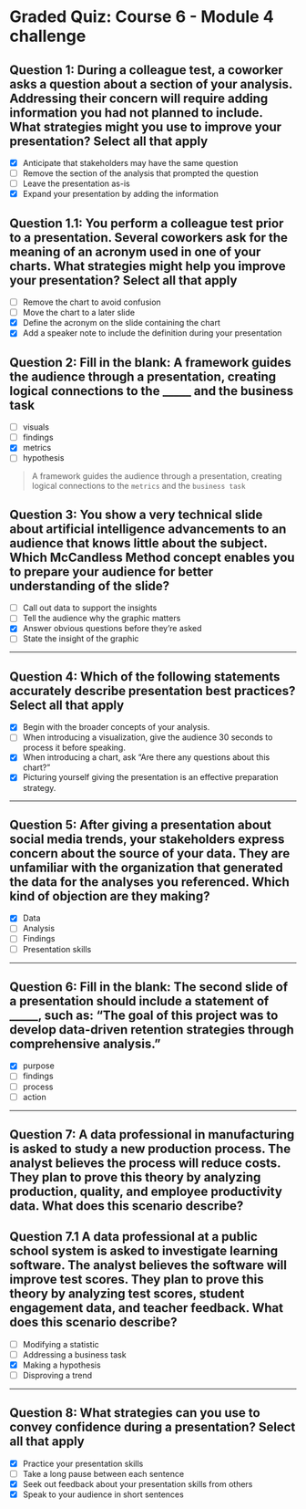 # Graded Quiz: Course 6 - Module 4 challenge

## Question 1: During a colleague test, a coworker asks a question about a section of your analysis. Addressing their concern will require adding information you had not planned to include. What strategies might you use to improve your presentation? Select all that apply

- [x] Anticipate that stakeholders may have the same question
- [ ] Remove the section of the analysis that prompted the question
- [ ] Leave the presentation as-is
- [x] Expand your presentation by adding the information

## Question 1.1: You perform a colleague test prior to a presentation. Several coworkers ask for the meaning of an acronym used in one of your charts. What strategies might help you improve your presentation? Select all that apply

- [ ] Remove the chart to avoid confusion
- [ ] Move the chart to a later slide
- [x] Define the acronym on the slide containing the chart
- [x] Add a speaker note to include the definition during your presentation

## Question 2: Fill in the blank: A framework guides the audience through a presentation, creating logical connections to the _____ and the business task

- [ ] visuals
- [ ] findings
- [x] metrics
- [ ] hypothesis

> A framework guides the audience through a presentation, creating logical connections to the `metrics` and the `business task`

## Question 3: You show a very technical slide about artificial intelligence advancements to an audience that knows little about the subject. Which McCandless Method concept enables you to prepare your audience for better understanding of the slide?

- [ ] Call out data to support the insights
- [ ] Tell the audience why the graphic matters
- [x] Answer obvious questions before they’re asked
- [ ] State the insight of the graphic

---

## Question 4: Which of the following statements accurately describe presentation best practices? Select all that apply

- [x] Begin with the broader concepts of your analysis.
- [ ] When introducing a visualization, give the audience 30 seconds to process it before speaking.
- [x] When introducing a chart, ask “Are there any questions about this chart?”
- [x] Picturing yourself giving the presentation is an effective preparation strategy.

---

## Question 5: After giving a presentation about social media trends, your stakeholders express concern about the source of your data. They are unfamiliar with the organization that generated the data for the analyses you referenced. Which kind of objection are they making?

- [x] Data
- [ ] Analysis
- [ ] Findings
- [ ] Presentation skills

---

## Question 6: Fill in the blank: The second slide of a presentation should include a statement of _____, such as: “The goal of this project was to develop data-driven retention strategies through comprehensive analysis.”

- [x] purpose
- [ ] findings
- [ ] process
- [ ] action

---

## Question 7: A data professional in manufacturing is asked to study a new production process. The analyst believes the process will reduce costs. They plan to prove this theory by analyzing production, quality, and employee productivity data. What does this scenario describe?

## Question 7.1 A data professional at a public school system is asked to investigate learning software. The analyst believes the software will improve test scores. They plan to prove this theory by analyzing test scores, student engagement data, and teacher feedback. What does this scenario describe?

- [ ] Modifying a statistic
- [ ] Addressing a business task
- [x] Making a hypothesis
- [ ] Disproving a trend

---

## Question 8: What strategies can you use to convey confidence during a presentation? Select all that apply

- [x] Practice your presentation skills
- [ ] Take a long pause between each sentence
- [x] Seek out feedback about your presentation skills from others
- [x] Speak to your audience in short sentences
